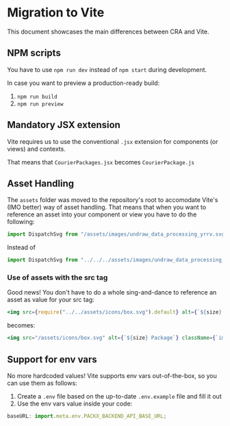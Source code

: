 # Migration to Vite

This document showcases the main differences between CRA and Vite.

## NPM scripts

You have to use `npm run dev` instead of `npm start` during development.

In case you want to preview a production-ready build:

1. `npm run build`
2. `npm run preview`

## Mandatory JSX extension

Vite requires us to use the conventional `.jsx` extension for components (or views) and contexts.

That means that `CourierPackages.jsx` becomes `CourierPackage.js`

## Asset Handling

The `assets` folder was moved to the repository's root to accomodate Vite's (IMO better) way of asset handling.
That means that when you want to reference an asset into your component or view you have to do the following:

```jsx
import DispatchSvg from "/assets/images/undraw_data_processing_yrrv.svg";
```

Instead of

```jsx
import DispatchSvg from "../../../assets/images/undraw_data_processing_yrrv.svg";
```

### Use of assets with the src tag

Good news! You don't have to do a whole sing-and-dance to reference an asset as value for your src tag:

```jsx
<img src={require("../../assets/icons/box.svg").default} alt={`${size} Package`} className={`img-fluid ${size}`} />
```

becomes:

```jsx
<img src="/assets/icons/box.svg" alt={`${size} Package`} className={`img-fluid ${size}`} />
```

## Support for env vars

No more hardcoded values! Vite supports env vars out-of-the-box, so you can use them as follows:

1. Create a `.env` file based on the up-to-date `.env.example` file and fill it out
2. Use the env vars value inside your code:

```jsx
baseURL: import.meta.env.PACKX_BACKEND_API_BASE_URL;
```

